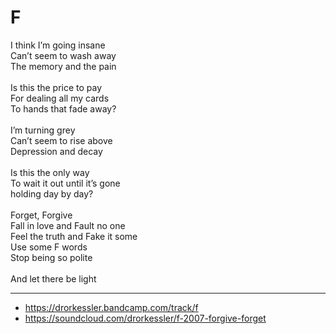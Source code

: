 # F

I think I’m going insane\
Can’t seem to wash away\
The memory and the pain\
\
Is this the price to pay\
For dealing all my cards\
To hands that fade away?\
\
I’m turning grey\
Can’t seem to rise above\
Depression and decay\
\
Is this the only way\
To wait it out until it’s gone\
holding day by day?\
\
Forget, Forgive\
Fall in love and Fault no one\
Feel the truth and Fake it some\
Use some F words\
Stop being so polite\
\
And let there be light

---
- https://drorkessler.bandcamp.com/track/f
- https://soundcloud.com/drorkessler/f-2007-forgive-forget
